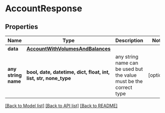 # AccountResponse


## Properties
Name | Type | Description | Notes
------------ | ------------- | ------------- | -------------
**data** | [**AccountWithVolumesAndBalances**](AccountWithVolumesAndBalances.md) |  | 
**any string name** | **bool, date, datetime, dict, float, int, list, str, none_type** | any string name can be used but the value must be the correct type | [optional]

[[Back to Model list]](../README.md#documentation-for-models) [[Back to API list]](../README.md#documentation-for-api-endpoints) [[Back to README]](../README.md)


